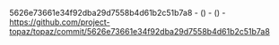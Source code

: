 5626e73661e34f92dba29d7558b4d61b2c51b7a8 -  () -  () - https://github.com/project-topaz/topaz/commit/5626e73661e34f92dba29d7558b4d61b2c51b7a8
